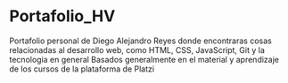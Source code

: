 # Portafolio_HV
Portafolio personal de Diego Alejandro Reyes donde encontraras cosas relacionadas al desarrollo web,  como HTML, CSS, JavaScript, Git y la tecnologia en general Basados generalmente en el material y aprendizaje de los cursos de la plataforma de Platzi
